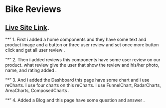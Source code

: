 # Bike Reviews

## [Live Site Link](https://assaignment-nine-bike-review.netlify.app/).

 “*” 1. First i added a home components and they have some text and product image and a button or three user review and set once more button click and get all user review . 

 “*” 2. Then i added reviews this components have some user review on our product. what review give the user that show the review and his/her photo, name, and rating added .

 “*” 3. And i added the Dashboard this page have some chart and i use reCharts. I use four charts on this reCharts. I use FunnelChart, RadarCharts, AreaCharts, ComposedCharts .

 “*” 4. Added a Blog and this page have some question and answer .
